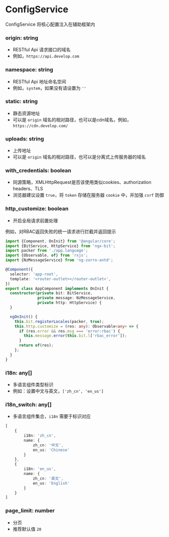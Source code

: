 # ConfigService

ConfigService 将核心配置注入在辅助框架内

### origin: string

- RESTful Api 请求接口的域名
- 例如，`https://api.develop.com`

### namespace: string

- RESTful Api 地址命名空间
- 例如，`system`，如果没有请设置为 `''`

### static: string

- 静态资源地址
- 可以是 `origin` 域名的相对路径，也可以是cdn域名，例如，`https://cdn.develop.com/`

### uploads: string

- 上传地址
- 可以是 `origin` 域名的相对路径，也可以是分离式上传服务器的域名

### with_credentials: boolean

- 同源策略，XMLHttpRequest是否该使用类似cookies、authorization headers、TLS
- 浏览器建议设置 `true`，将 `token` 存储在服务器 `cookie` 中，并加强 `csrf` 防御

### http_customize: boolean

- 开启全局请求前置处理

例如，对RBAC返回失败的统一请求进行拦截并返回提示

```typescript
import {Component, OnInit} from '@angular/core';
import {BitService, HttpService} from 'ngx-bit';
import packer from './app.language';
import {Observable, of} from 'rxjs';
import {NzMessageService} from 'ng-zorro-antd';

@Component({
  selector: 'app-root',
  template: '<router-outlet></router-outlet>',
})
export class AppComponent implements OnInit {
  constructor(private bit: BitService,
              private message: NzMessageService,
              private http: HttpService) {
  }

  ngOnInit() {
    this.bit.registerLocales(packer, true);
    this.http.customize = (res: any): Observable<any> => {
      if (res.error && res.msg === 'error:rbac') {
        this.message.error(this.bit.l['rbac_error']);
      }
      return of(res);
    };
  }
}
```

### i18n: any[]

- 多语言组件类型标识
- 例如：设置中文与英文，`['zh_cn', 'en_us']`

### i18n_switch: any[]

- 多语言组件集合，`i18n` 需要于标识对应

```typescript
[
    {
        i18n: 'zh_cn',
        name: {
            zh_cn: '中文',
            en_us: 'Chinese'
        }
    },
    {
        i18n: 'en_us',
        name: {
            zh_cn: '英文',
            en_us: 'English'
        }
    }
]
```

### page_limit: number

- 分页
- 推荐默认值 `20`